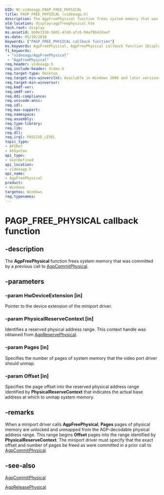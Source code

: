 ```yaml
---
UID: NC:videoagp.PAGP_FREE_PHYSICAL
title: PAGP_FREE_PHYSICAL (videoagp.h)
description: The AgpFreePhysical function frees system memory that was committed by a previous call to AgpCommitPhysical.
old-location: display\agpfreephysical.htm
tech.root: display
ms.assetid: bb0e3330-5601-47dd-afc6-94a70b42daaf
ms.date: 05/10/2018
keywords: ["PAGP_FREE_PHYSICAL callback function"]
ms.keywords: AgpFreePhysical, AgpFreePhysical callback function [Display Devices], PAGP_FREE_PHYSICAL, PAGP_FREE_PHYSICAL callback, VideoPort_Functions_cc6360b5-12f9-4c49-bb06-d86ada229b9e.xml, display.agpfreephysical, videoagp/AgpFreePhysical
f1_keywords:
 - "videoagp/AgpFreePhysical"
 - "AgpFreePhysical"
req.header: videoagp.h
req.include-header: Video.h
req.target-type: Desktop
req.target-min-winverclnt: Available in Windows 2000 and later versions of the Windows operating systems.
req.target-min-winversvr: 
req.kmdf-ver: 
req.umdf-ver: 
req.ddi-compliance: 
req.unicode-ansi: 
req.idl: 
req.max-support: 
req.namespace: 
req.assembly: 
req.type-library: 
req.lib: 
req.dll: 
req.irql: PASSIVE_LEVEL
topic_type:
- APIRef
- kbSyntax
api_type:
- UserDefined
api_location:
- videoagp.h
api_name:
- AgpFreePhysical
product:
- Windows
targetos: Windows
req.typenames: 
---
```


# PAGP_FREE_PHYSICAL callback function


## -description


The <b>AgpFreePhysical</b> function frees system memory that was committed by a previous call to <a href="https://docs.microsoft.com/windows-hardware/drivers/ddi/videoagp/nc-videoagp-pagp_commit_physical">AgpCommitPhysical</a>.


## -parameters




### -param HwDeviceExtension [in]

Pointer to the device extension of the miniport driver.


### -param PhysicalReserveContext [in]

Identifies a reserved physical address range. This context handle was obtained from <a href="https://docs.microsoft.com/windows-hardware/drivers/ddi/videoagp/nc-videoagp-pagp_reserve_physical">AgpReservePhysical</a>.


### -param Pages [in]

Specifies the number of pages of system memory that the video port driver should unmap.


### -param Offset [in]

Specifies the page offset into the reserved physical address range identified by <b>PhysicalReserveContext</b> that indicates the actual base address at which to unmap system memory.


## -remarks



When a miniport driver calls <b>AgpFreePhysical</b>, <b>Pages</b> pages of physical memory are unlocked and unmapped from the AGP-decodable physical address range. This range begins <b>Offset</b> pages into the range identified by <b>PhysicalReserveContext</b>. The miniport driver must specify that the exact offset and number of pages be freed as were committed in a prior call to <a href="https://docs.microsoft.com/windows-hardware/drivers/ddi/videoagp/nc-videoagp-pagp_commit_physical">AgpCommitPhysical</a>.




## -see-also




<a href="https://docs.microsoft.com/windows-hardware/drivers/ddi/videoagp/nc-videoagp-pagp_commit_physical">AgpCommitPhysical</a>



<a href="https://docs.microsoft.com/windows-hardware/drivers/ddi/videoagp/nc-videoagp-pagp_release_physical">AgpReleasePhysical</a>
 

 

